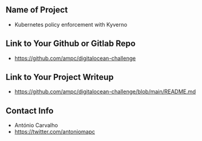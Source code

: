 ## Name of Project 
* Kubernetes policy enforcement with Kyverno
 
## Link to Your Github or Gitlab Repo
* https://github.com/ampc/digitalocean-challenge

## Link to Your Project Writeup
* https://github.com/ampc/digitalocean-challenge/blob/main/README.md

## Contact Info
* António Carvalho
* https://twitter.com/antoniomapc
